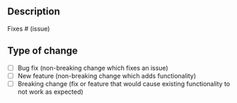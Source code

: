 ## Description

<!-- Please include a summary of the change. Please also include relevant motivation and context. -->


Fixes # (issue) <!-- optional -->

## Type of change

- [ ] Bug fix (non-breaking change which fixes an issue)
- [ ] New feature (non-breaking change which adds functionality)
- [ ] Breaking change (fix or feature that would cause existing functionality to not work as expected)